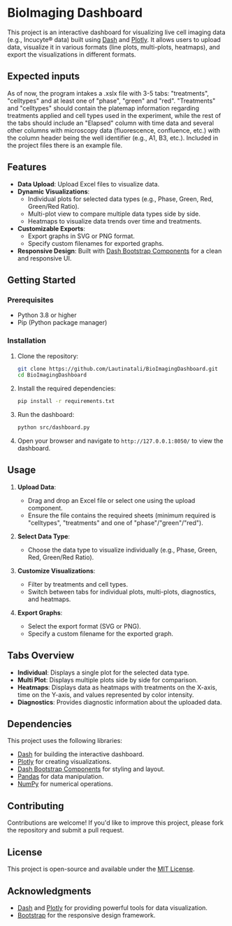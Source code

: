 # BioImaging Dashboard

This project is an interactive dashboard for visualizing live cell imaging data (e.g., Incucyte® data) built using [Dash](https://dash.plotly.com/) and [Plotly](https://plotly.com/). It allows users to upload data, visualize it in various formats (line plots, multi-plots, heatmaps), and export the visualizations in different formats.

## Expected inputs
As of now, the program intakes a .xslx file with 3-5 tabs: "treatments", "celltypes" and at least one of "phase", "green" and "red". "Treatments" and "celltypes" should contain the platemap information regarding treatments applied and cell types used in the experiment, while the rest of the tabs should include an "Elapsed" column with time data and several other columns with microscopy data (fluorescence, confluence, etc.) with the column header being the well identifier (e.g., A1, B3, etc.). Included in the project files there is an example file. 

## Features

- **Data Upload**: Upload Excel files to visualize data.
- **Dynamic Visualizations**:
  - Individual plots for selected data types (e.g., Phase, Green, Red, Green/Red Ratio).
  - Multi-plot view to compare multiple data types side by side.
  - Heatmaps to visualize data trends over time and treatments.
- **Customizable Exports**:
  - Export graphs in SVG or PNG format.
  - Specify custom filenames for exported graphs.
- **Responsive Design**: Built with [Dash Bootstrap Components](https://dash-bootstrap-components.opensource.faculty.ai/) for a clean and responsive UI.

## Getting Started

### Prerequisites

- Python 3.8 or higher
- Pip (Python package manager)

### Installation

1. Clone the repository:
   ```bash
   git clone https://github.com/Lautinatali/BioImagingDashboard.git
   cd BioImagingDashboard
   ```

2. Install the required dependencies:
   ```bash
   pip install -r requirements.txt
   ```

3. Run the dashboard:
   ```bash
   python src/dashboard.py
   ```

4. Open your browser and navigate to `http://127.0.0.1:8050/` to view the dashboard.

## Usage

1. **Upload Data**:
   - Drag and drop an Excel file or select one using the upload component.
   - Ensure the file contains the required sheets (minimum required is "celltypes", "treatments" and one of "phase"/"green"/"red").

2. **Select Data Type**:
   - Choose the data type to visualize individually (e.g., Phase, Green, Red, Green/Red Ratio).

3. **Customize Visualizations**:
   - Filter by treatments and cell types.
   - Switch between tabs for individual plots, multi-plots, diagnostics, and heatmaps.

4. **Export Graphs**:
   - Select the export format (SVG or PNG).
   - Specify a custom filename for the exported graph.

## Tabs Overview

- **Individual**: Displays a single plot for the selected data type.
- **Multi Plot**: Displays multiple plots side by side for comparison.
- **Heatmaps**: Displays data as heatmaps with treatments on the X-axis, time on the Y-axis, and values represented by color intensity.
- **Diagnostics**: Provides diagnostic information about the uploaded data.

## Dependencies

This project uses the following libraries:
- [Dash](https://dash.plotly.com/) for building the interactive dashboard.
- [Plotly](https://plotly.com/) for creating visualizations.
- [Dash Bootstrap Components](https://dash-bootstrap-components.opensource.faculty.ai/) for styling and layout.
- [Pandas](https://pandas.pydata.org/) for data manipulation.
- [NumPy](https://numpy.org/) for numerical operations.

## Contributing

Contributions are welcome! If you'd like to improve this project, please fork the repository and submit a pull request.

## License

This project is open-source and available under the [MIT License](LICENSE).

## Acknowledgments

- [Dash](https://dash.plotly.com/) and [Plotly](https://plotly.com/) for providing powerful tools for data visualization.
- [Bootstrap](https://getbootstrap.com/) for the responsive design framework.
